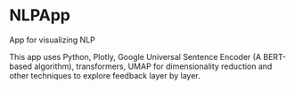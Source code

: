 # NLPApp
App for visualizing NLP

This app uses Python, Plotly, Google Universal Sentence Encoder (A BERT-based algorithm), transformers, UMAP for dimensionality reduction and other techniques to explore feedback layer by layer.
